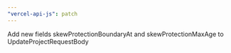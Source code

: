 ```yaml
---
"vercel-api-js": patch
---
```


Add new fields skewProtectionBoundaryAt and skewProtectionMaxAge to UpdateProjectRequestBody